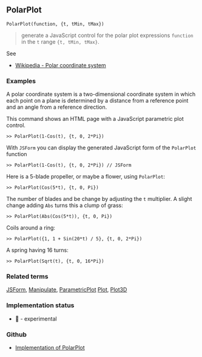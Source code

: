 ## PolarPlot

```
PolarPlot(function, {t, tMin, tMax})  
```

> generate a JavaScript control for the polar plot expressions `function` in the `t` range `{t, tMin, tMax}`.

See
* [Wikipedia - Polar coordinate system](https://en.wikipedia.org/wiki/Polar_coordinate_system)

### Examples

A polar coordinate system is a two-dimensional coordinate system in which each point on a plane is determined by a distance from a reference point and an angle from a reference direction.

    
This command shows an HTML page with a JavaScript parametric plot control.
 
```
>> PolarPlot(1-Cos(t), {t, 0, 2*Pi})
```

With `JSForm` you can display the generated JavaScript form of the `PolarPlot` function

```
>> PolarPlot(1-Cos(t), {t, 0, 2*Pi}) // JSForm
```

Here is a 5-blade propeller, or maybe a flower, using `PolarPlot`:

```
>> PolarPlot(Cos(5*t), {t, 0, Pi})
```
 
The number of blades and be change by adjusting the `t` multiplier. A slight change adding `Abs` turns this a clump of grass:

```
>> PolarPlot(Abs(Cos(5*t)), {t, 0, Pi})
```

Coils around a ring:

```
>> PolarPlot({1, 1 + Sin(20*t) / 5}, {t, 0, 2*Pi})
```

A spring having 16 turns:

```
>> PolarPlot(Sqrt(t), {t, 0, 16*Pi})
```


### Related terms 
[JSForm](JSForm.md), [Manipulate](Manipulate.md), [ParametricPlot](ParametricPlot.md) [Plot](Plot.md), [Plot3D](Plot3D.md)






### Implementation status

* &#x1F9EA; - experimental

### Github

* [Implementation of PolarPlot](https://github.com/axkr/symja_android_library/blob/master/symja_android_library/matheclipse-core/src/main/java/org/matheclipse/core/reflection/system/PolarPlot.java#L15) 
